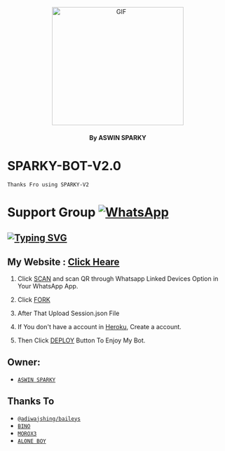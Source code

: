 <div align="center">

  <p align="center">

<img src="https://i.imgur.com/0kCevVf.jpeg" alt="GIF" width="300" height="270"/>

</p>

</div>

#### <p align="center">By ASWIN SPARKY </br> 

# SPARKY-BOT-V2.0

   ```Thanks Fro using SPARKY-V2```
   
# Support Group <a href="https://chat.whatsapp.com/JTUrdnOziKD44ScoBoggmh"><img alt="WhatsApp" src="https://img.shields.io/badge/-Whatsapp%20Group-green?style=for-the-badge&logo=whatsapp&logoColor=White"/></a>

## [![Typing SVG](https://readme-typing-svg.herokuapp.com?font=Rockstar-ExtraBold&color=F33A6A&lines=WELCOME+TO+SPARKY+V1+WA+BOT.;CREATED+BY+Aswin+Sparky;BEST+MULTIDEVICE+WA+BOT;THANKS+FOR+VISITING+MY+GIT)](https://git.io/typing-svg)

 </a>

</p>

 ## My Website : [Click Heare](https://sparkymodswa.blogspot.com)

1. Click [SCAN](https://replit.com/@Sparkymon777/SPARKY-V2#index.js) and scan QR through Whatsapp Linked Devices Option in Your WhatsApp App.

2. Click [FORK](https://github.com/Sparkymon777/SPARKY-V2/fork)

2. After That Upload Session.json File

3. If You don't have a account in [Heroku](https://signup.heroku.com/), Create a account.

5. Then Click [DEPLOY](https://heroku.com/deploy) Button To Enjoy My Bot.


## Owner:
* [`ASWIN SPARKY`](https://github.com/Sparkymon777)

## Thanks To
* [`@adiwajshing/baileys`](https://github.com/adiwajshing/baileys)
* [`BINO`](https://github.com/Sparky-King)
* [`MOROX3`](https://github.com/morohhx)
* [`ALONE BOY`](https://github.com/Aloneboy4456)
